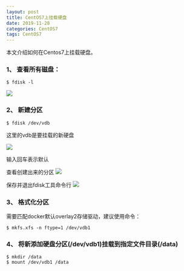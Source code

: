 ```yaml
---
layout: post
title: CentOS7上挂载硬盘
date: 2019-11-28
categories: CentOS7
tags: CentOS7
---
```

本文介绍如何在Centos7上挂载硬盘。

### 1、 查看所有磁盘：
```
$ fdisk -l
```

![](../mount-disk-1.jpg)

### 2、 新建分区

```
$ fdisk /dev/vdb
```
这里的vdb是要挂载的新硬盘

![](../mount-disk-2.jpg)

输入回车表示默认

查看创建出来的分区
![](../mount-disk-3.jpg)

保存并退出fdisk工具命令行
![](../mount-disk-4.jpg)

### 3、 格式化分区

需要匹配docker默认overlay2存储驱动，建议使用命令：
```
$ mkfs.xfs -n ftype=1 /dev/vdb1
```    

### 4、 将新添加硬盘分区(/dev/vdb1)挂载到指定文件目录(/data)

```
$ mkdir /data
$ mount /dev/vdb1 /data
```
